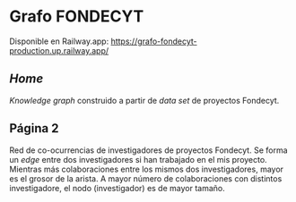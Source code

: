 # Grafo FONDECYT

Disponible en Railway.app: https://grafo-fondecyt-production.up.railway.app/

## *Home*

*Knowledge graph* construido a partir de *data set* de proyectos Fondecyt.

## Página 2

Red de co-ocurrencias de investigadores de proyectos Fondecyt. Se forma un *edge* entre dos investigadores si han trabajado en el mis proyecto. Mientras más colaboraciones entre los mismos dos investigadores, mayor es el grosor de la arista. A mayor número de colaboraciones con distintos investigadore, el nodo (investigador) es de mayor tamaño. 
